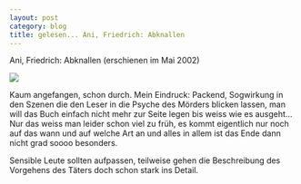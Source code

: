 ```yaml
---
layout: post
category: blog
title: gelesen... Ani, Friedrich: Abknallen
---
```


Ani, Friedrich: Abknallen (erschienen im Mai 2002)

![](/images/-blogani_abknallen.jpg)

Kaum angefangen, schon durch. Mein Eindruck: Packend, Sogwirkung in den Szenen die den Leser in die Psyche des Mörders blicken lassen, man will das Buch einfach nicht mehr zur Seite legen bis weiss wie es ausgeht... Nur das weiss man leider schon viel zu früh, es kommt eigentlich nur noch auf das wann und auf welche Art an und alles in allem ist das Ende dann nicht grad soooo besonders.

Sensible Leute sollten aufpassen, teilweise gehen die Beschreibung des Vorgehens des Täters doch schon stark ins Detail.
